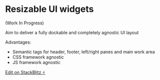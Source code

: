 # Resizable UI widgets

(Work In Progress)

Aim to deliver a fully dockable and completely agnostic UI layout

Advantages:

- Semantic tags for header, footer, left/right panes and main work area
- CSS framework agnostic
- JS framework agnostic

[Edit on StackBlitz ⚡️](https://stackblitz.com/edit/react-1ke9uv)
